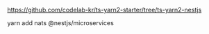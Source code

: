 https://github.com/codelab-kr/ts-yarn2-starter/tree/ts-yarn2-nestjs

yarn add nats @nestjs/microservices


